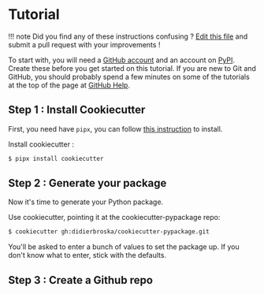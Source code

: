 # Tutorial

!!! note
    Did you find any of these instructions confusing ? [Edit this file](https://github.com/didierbroska/cookiecutter-pypackage/blob/master/docs/tutorial.md) and submit a pull request with your improvements !

To start with, you will need a [GitHub account](https://github.com/) and an account on [PyPI](https://pypi.python.org/pypi). Create these before you get started on this tutorial. If you are new to Git and GitHub, you should probably spend a few minutes on some of the tutorials at the top of the page at [GitHub Help](https://help.github.com/).

## Step 1 : Install Cookiecutter

First, you need have `pipx`, you can follow [this instruction](https://pipxproject.github.io/pipx/installation/) to install.

Install cookiecutter :

```bash
$ pipx install cookiecutter
```

## Step 2 : Generate your package

Now it's time to generate your Python package.

Use cookiecutter, pointing it at the cookiecutter-pypackage repo:

```bash
$ cookiecutter gh:didierbroska/cookiecutter-pypackage.git
```

You'll be asked to enter a bunch of values to set the package up.
If you don't know what to enter, stick with the defaults.

## Step 3 : Create a Github repo
